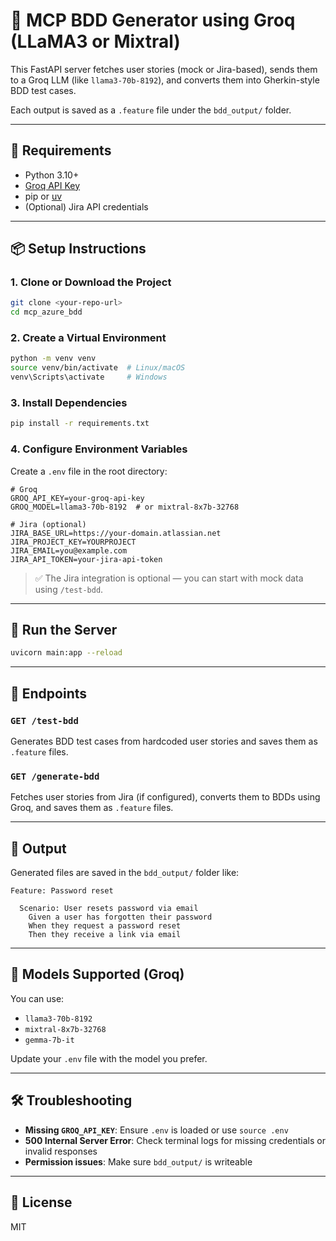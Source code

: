 # 🚀 MCP BDD Generator using Groq (LLaMA3 or Mixtral)

This FastAPI server fetches user stories (mock or Jira-based), sends them to a Groq LLM (like `llama3-70b-8192`), and converts them into Gherkin-style BDD test cases.

Each output is saved as a `.feature` file under the `bdd_output/` folder.

---

## 🧰 Requirements

- Python 3.10+
- [Groq API Key](https://console.groq.com/)
- pip or [uv](https://github.com/astral-sh/uv)
- (Optional) Jira API credentials

---

## 📦 Setup Instructions

### 1. Clone or Download the Project

```bash
git clone <your-repo-url>
cd mcp_azure_bdd
```

### 2. Create a Virtual Environment

```bash
python -m venv venv
source venv/bin/activate  # Linux/macOS
venv\Scripts\activate     # Windows
```

### 3. Install Dependencies

```bash
pip install -r requirements.txt
```

### 4. Configure Environment Variables

Create a `.env` file in the root directory:

```env
# Groq
GROQ_API_KEY=your-groq-api-key
GROQ_MODEL=llama3-70b-8192  # or mixtral-8x7b-32768

# Jira (optional)
JIRA_BASE_URL=https://your-domain.atlassian.net
JIRA_PROJECT_KEY=YOURPROJECT
JIRA_EMAIL=you@example.com
JIRA_API_TOKEN=your-jira-api-token
```

> ✅ The Jira integration is optional — you can start with mock data using `/test-bdd`.

---

## 🚀 Run the Server

```bash
uvicorn main:app --reload
```

---

## 🧪 Endpoints

### `GET /test-bdd`

Generates BDD test cases from hardcoded user stories and saves them as `.feature` files.

### `GET /generate-bdd`

Fetches user stories from Jira (if configured), converts them to BDDs using Groq, and saves them as `.feature` files.

---

## 📂 Output

Generated files are saved in the `bdd_output/` folder like:

```gherkin
Feature: Password reset

  Scenario: User resets password via email
    Given a user has forgotten their password
    When they request a password reset
    Then they receive a link via email
```

---

## 🧠 Models Supported (Groq)

You can use:
- `llama3-70b-8192`
- `mixtral-8x7b-32768`
- `gemma-7b-it`

Update your `.env` file with the model you prefer.

---

## 🛠 Troubleshooting

- **Missing `GROQ_API_KEY`**: Ensure `.env` is loaded or use `source .env`
- **500 Internal Server Error**: Check terminal logs for missing credentials or invalid responses
- **Permission issues**: Make sure `bdd_output/` is writeable

---

## 📌 License

MIT